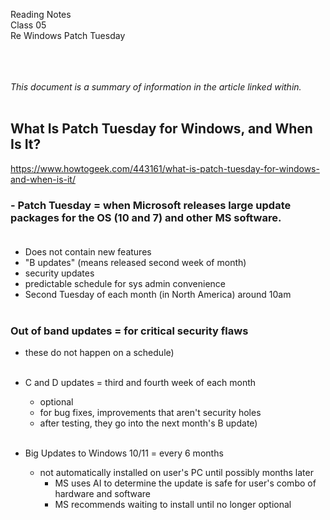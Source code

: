 Reading Notes <br>
Class 05<br>
Re Windows Patch Tuesday<br><br><br><br>

*This document is a summary of information in the article linked within.*<br><br>

## What Is Patch Tuesday for Windows, and When Is It?
https://www.howtogeek.com/443161/what-is-patch-tuesday-for-windows-and-when-is-it/

### - **Patch Tuesday** = when Microsoft releases large update packages for the OS (10 and 7) and other MS software.<br><br>
- Does not contain new features
- "B updates" (means released second week of month)
- security updates
- predictable schedule for sys admin convenience
- Second Tuesday of each month (in North America) around 10am<br><br>
### Out of band updates = for critical security flaws
- these do not happen on a schedule)<br><br>

- C and D updates = third and fourth week of each month
	- optional
	- for bug fixes, improvements that aren't security holes
	- after testing, they go into the next month's B update)<br><br>

- Big Updates to Windows 10/11 = every 6 months
	- not automatically installed on user's PC until possibly months later
		- MS uses AI to determine the update is safe for user's combo of hardware and software
		- MS recommends waiting to install until no longer optional<br><br>
















